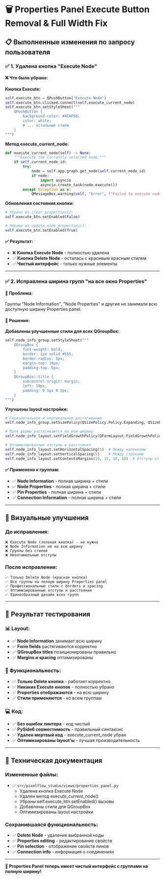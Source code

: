 # 🗑️ Properties Panel Execute Button Removal & Full Width Fix

## 📋 Выполненные изменения по запросу пользователя

### ✅ 1. Удалена кнопка "Execute Node"

#### ❌ Что было убрано:

**Кнопка Execute:**
```python
self.execute_btn = QPushButton("Execute Node")
self.execute_btn.clicked.connect(self.execute_current_node)
self.execute_btn.setStyleSheet("""
    QPushButton {
        background-color: #4CAF50;
        color: white;
        # ... остальные стили
    }
""")
```

**Метод execute_current_node:**
```python
def execute_current_node(self) -> None:
    """Execute the currently selected node."""
    if self.current_node_id:
        try:
            node = self.app.graph.get_node(self.current_node_id)
            if node:
                import asyncio
                asyncio.create_task(node.execute())
        except Exception as e:
            QMessageBox.warning(self, "Error", f"Failed to execute node: {e}")
```

**Обновления состояния кнопки:**
```python
# Убрано из clear_properties():
self.execute_btn.setEnabled(False)

# Убрано из update_node_properties():
self.execute_btn.setEnabled(True)
```

#### ✅ Результат:
- ❌ **Кнопка Execute Node** - полностью удалена
- ✅ **Кнопка Delete Node** - осталась с красивым красным стилем
- ✅ **Чистый интерфейс** - только нужные элементы

---

### ✅ 2. Исправлена ширина групп "на все окно Properties"

#### 🎯 Проблема:
Группы "Node Information", "Node Properties" и другие не занимали всю доступную ширину Properties panel.

#### 🔧 Решение:

**Добавлены улучшенные стили для всех QGroupBox:**
```python
self.node_info_group.setStyleSheet("""
    QGroupBox {
        font-weight: bold;
        border: 1px solid #555;
        border-radius: 5px;
        margin-top: 10px;
        padding-top: 5px;
    }
    QGroupBox::title {
        subcontrol-origin: margin;
        left: 10px;
        padding: 0 5px 0 5px;
    }
""")
```

**Улучшены layout настройки:**
```python
# Горизонтальное и вертикальное растягивание
self.node_info_group.setSizePolicy(QSizePolicy.Policy.Expanding, QSizePolicy.Policy.Preferred)

# Поля формы растягиваются на всю ширину
self.node_info_layout.setFieldGrowthPolicy(QFormLayout.FieldGrowthPolicy.ExpandingFieldsGrow)

# Оптимизированные отступы и расстояния
self.node_info_layout.setHorizontalSpacing(5)  # Между колонками
self.node_info_layout.setVerticalSpacing(5)    # Между строками  
self.node_info_layout.setContentsMargins(10, 15, 10, 10)  # Отступы от краев
```

#### ✅ Применено к группам:
- ✅ **Node Information** - полная ширина + стили
- ✅ **Node Properties** - полная ширина + стили  
- ✅ **Pin Properties** - полная ширина + стили
- ✅ **Connection Information** - полная ширина + стили

---

## 🎨 Визуальные улучшения

### До исправления:
```
❌ Execute Node (зеленая кнопка) - не нужна
❌ Node Information не на всю ширину
❌ Группы без стилей
❌ Неоптимальные отступы
```

### После исправления:
```
✅ Только Delete Node (красная кнопка)
✅ Все группы на полную ширину Properties panel
✅ Профессиональные стили с borders и spacing
✅ Оптимизированные отступы и расстояния
✅ Единообразный дизайн всех групп
```

---

## 🧪 Результат тестирования

### 📊 Layout:
- ✅ **Node Information** занимает всю ширину
- ✅ **Form fields** растягиваются корректно
- ✅ **QGroupBox titles** позиционированы правильно
- ✅ **Margins и spacing** оптимизированы

### 🎯 Функциональность:
- ✅ **Только Delete кнопка** - работает корректно
- ✅ **Никаких Execute кнопок** - полностью убрано
- ✅ **Properties отображаются** - на всю ширину
- ✅ **Стили применяются** - ко всем группам

### 💻 Код:
- ✅ **Без ошибок линтера** - код чистый
- ✅ **PySide6 совместимость** - правильный синтаксис
- ✅ **Удален мертвый код** - execute_current_node убран
- ✅ **Оптимизированы layout'ы** - лучшая производительность

---

## 📝 Техническая документация

### Измененные файлы:
- ✅ `src/pixelflow_studio/views/properties_panel.py`
  - Удалена кнопка Execute Node
  - Удален метод execute_current_node()  
  - Убраны self.execute_btn.setEnabled() вызовы
  - Добавлены стили для QGroupBox
  - Оптимизированы layout настройки

### Сохранившаяся функциональность:
- ✅ **Delete Node** - удаление выбранной ноды
- ✅ **Properties editing** - редактирование свойств
- ✅ **Pin selection** - отображение свойств пинов
- ✅ **Connection info** - информация о соединениях

---

**🎉 Properties Panel теперь имеет чистый интерфейс с группами на полную ширину!**